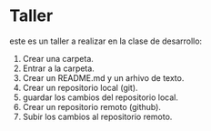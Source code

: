 # Taller
este es un taller a realizar en la clase de desarrollo:
1. Crear una carpeta.
2. Entrar a la carpeta.
3. Crear un README.md y un arhivo de texto.
4. Crear un repositorio local (git).
5. guardar los cambios del repositorio local.
6. Crear un repositorio remoto (github).
7. Subir los cambios al repositorio remoto.
